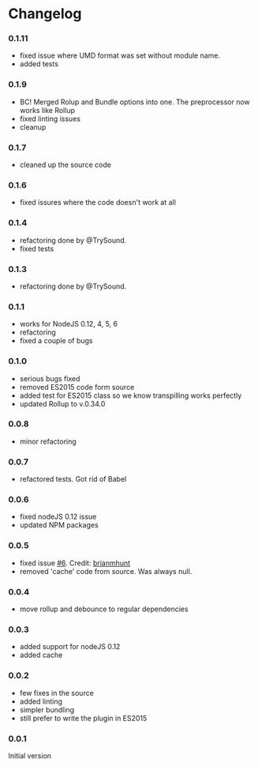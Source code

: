 # Changelog

### 0.1.11

- fixed issue where UMD format was set without module name. 
- added tests

### 0.1.9

- BC! Merged Rolup and Bundle options into one. The preprocessor now works like Rollup
- fixed linting issues
- cleanup

### 0.1.7

- cleaned up the source code

### 0.1.6

- fixed issures where the code doesn't work at all

### 0.1.4

- refactoring done by @TrySound.
- fixed tests

### 0.1.3

- refactoring done by @TrySound.

### 0.1.1

- works for NodeJS 0.12, 4, 5, 6
- refactoring
- fixed a couple of bugs


### 0.1.0

- serious bugs fixed
- removed ES2015 code form source
- added test for ES2015 class so we know transpilling works perfectly
- updated Rollup to v.0.34.0

### 0.0.8

- minor refactoring

### 0.0.7

- refactored tests. Got rid of Babel

### 0.0.6

- fixed nodeJS 0.12 issue
- updated NPM packages

### 0.0.5

- fixed issue [#6](https://github.com/Kflash/karma-rollup-plugin/issues/6). Credit: [brianmhunt](https://github.com/brianmhunt)
- removed 'cache' code from source. Was always null.

### 0.0.4

- move rollup and debounce to regular dependencies

### 0.0.3

- added support for nodeJS 0.12
- added cache

### 0.0.2

- few fixes in the source
- added linting
- simpler bundling
- still prefer to write the plugin in ES2015

### 0.0.1

Initial version